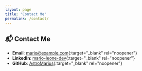 ```yaml
---
layout: page
title: "Contact Me"
permalink: /contact/
---
```


## 📬 Contact Me

- **Email**: [mario@example.com](mailto:mario@example.com){:target="_blank" rel="noopener"}
- **LinkedIn**: [mario-leone-dev](https://linkedin.com/in/mario-leone-dev){:target="_blank" rel="noopener"}
- **GitHub**: [AstroMarius](https://github.com/AstroMarius){:target="_blank" rel="noopener"}
